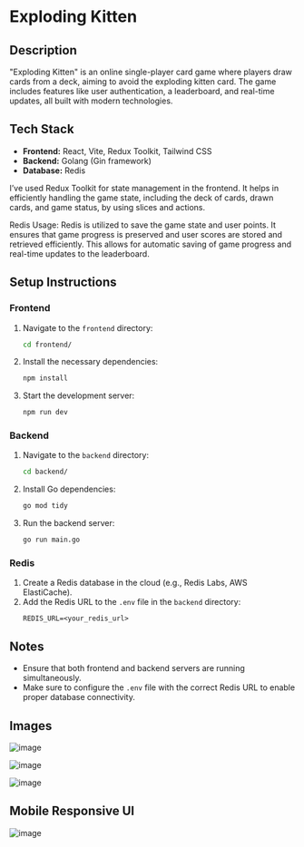 # Exploding Kitten

## Description

"Exploding Kitten" is an online single-player card game where players draw cards from a deck, aiming to avoid the exploding kitten card. The game includes features like user authentication, a leaderboard, and real-time updates, all built with modern technologies.


## Tech Stack

- **Frontend:** React, Vite, Redux Toolkit, Tailwind CSS
- **Backend:** Golang (Gin framework)
- **Database:** Redis

I’ve used Redux Toolkit for state management in the frontend. It helps in efficiently handling the game state, including the deck of cards, drawn cards, and game status, by using slices and actions.

Redis Usage: Redis is utilized to save the game state and user points. It ensures that game progress is preserved and user scores are stored and retrieved efficiently. This allows for automatic saving of game progress and real-time updates to the leaderboard.

## Setup Instructions

### Frontend

1. Navigate to the `frontend` directory:
   ```bash
   cd frontend/
   ```
2. Install the necessary dependencies:
   ```bash
   npm install
   ```
3. Start the development server:
   ```bash
   npm run dev
   ```

### Backend

1. Navigate to the `backend` directory:
   ```bash
   cd backend/
   ```
2. Install Go dependencies:
   ```bash
   go mod tidy
   ```
3. Run the backend server:
   ```bash
   go run main.go
   ```

### Redis

1. Create a Redis database in the cloud (e.g., Redis Labs, AWS ElastiCache).
2. Add the Redis URL to the `.env` file in the `backend` directory:
   ```
   REDIS_URL=<your_redis_url>
   ```

## Notes

- Ensure that both frontend and backend servers are running simultaneously.
- Make sure to configure the `.env` file with the correct Redis URL to enable proper database connectivity.

## Images

![image](https://github.com/user-attachments/assets/b72c806c-5b16-4612-bdba-a833030242bf)

![image](https://github.com/user-attachments/assets/afc01af7-4574-4030-aea5-6b3826b343bd)

![image](https://github.com/user-attachments/assets/9b6fb2bb-b6f3-4a11-a3f7-eb2e776d2022)

## Mobile Responsive UI
![image](https://github.com/user-attachments/assets/ad3e2f41-7c3c-4471-bcb6-2e5c7d698382)



